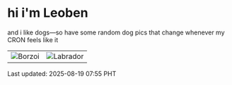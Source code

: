 # hi i'm Leoben

and i like dogs—so have some random dog pics that change whenever my CRON feels like it

|  |  |
|--------|----------|
| ![Borzoi](https://random-dog-vercel.vercel.app/api/random-borzoi?v=1755561300) | ![Labrador](https://random-dog-vercel.vercel.app/api/random-labrador?v=1755561300) |

Last updated: 2025-08-19 07:55 PHT
